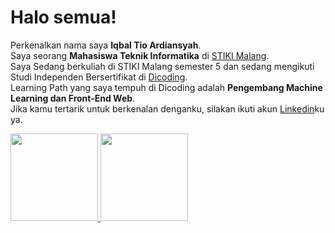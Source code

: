 # Halo semua! 

Perkenalkan nama saya **Iqbal Tio Ardiansyah**.\
Saya seorang **Mahasiswa Teknik Informatika** di [STIKI Malang](https://www.stiki.ac.id).\
Saya Sedang berkuliah di STIKI Malang semester 5 dan sedang mengikuti Studi Independen Bersertifikat di [Dicoding](https://www.dicoding.com/).\
Learning Path yang saya tempuh di Dicoding adalah **Pengembang Machine Learning dan Front-End Web**.\
Jika kamu tertarik untuk berkenalan denganku, silakan ikuti akun [Linkedin](https://www.linkedin.com/in/iqbal-tio-ardiansyah-9b9763216/)ku ya.

<p align="left">
<a href="https://github.com/iqbaltio">
  <img height="140em" src="https://github-readme-stats-eight-theta.vercel.app/api?username=iqbaltio&show_icons=true&theme=algolia&include_all_commits=true&count_private=true"/>
  <img height="140em" src="https://github-readme-stats-eight-theta.vercel.app/api/top-langs/?username=iqbaltio&layout=compact&langs_count=8&theme=algolia"/>
</a>
</p>
